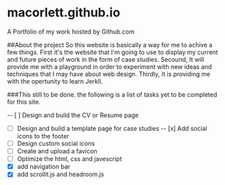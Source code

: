 macorlett.github.io
===================

A Portfolio of my work hosted by Github.com

##About the project
So this website is basically a way for me to achive a few things. First it's the website that I'm going to use to display my current and future pieces of work in the form of case studies. Secound, It will provide me with a playground in order to experiment with new ideas and techniques that I may have about web design. Thirdly, It is providing me with the opertunity to learn Jerkll.

###This still to be done.
the following is a list of tasks yet to be completed for this site.

-- [ ] Design and build the CV or Resume page
- [ ] Design and build a template page for case studies
-- [x] Add social icons to the footer
- [ ] Design custom social icons
- [ ] Create and upload a favicon
- [ ] Optimize the html, css and javescript
- [x] add navigation bar
- [x] add scrollit.js and headroom.js
